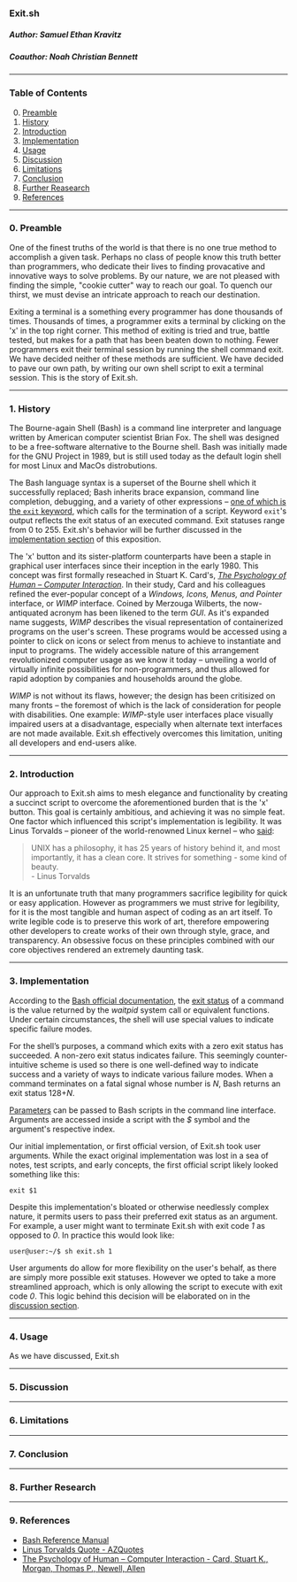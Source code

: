 ### Exit[]().sh
##### Author: Samuel Ethan Kravitz
##### Coauthor: Noah Christian Bennett
----
### Table of Contents
0. [Preamble](#preamble)
1. [History](#history)
2. [Introduction](#introduction)
3. [Implementation](#implementation)
4. [Usage](#usage)
5. [Discussion](#discussion)
6. [Limitations](#limitations)
7. [Conclusion](#conclusion)
8. [Further Reasearch](#further_research)
9. [References](#references)
----
<a name="preamble"></a>

### 0. Preamble
One of the finest truths of the world is that there is no one true method to accomplish a given task. Perhaps no class of people know this truth better than programmers, who dedicate their lives to finding provacative and innovative ways to solve problems. By our nature, we are not pleased with finding the simple, "cookie cutter" way to reach our goal. To quench our thirst, we must devise an intricate approach to reach our destination. 

Exiting a terminal is a something every programmer has done thousands of times. Thousands of times, a programmer exits a terminal by clicking on the 'x' in the top right corner. This method of exiting is tried and true, battle tested, but makes for a path that has been beaten down to nothing. Fewer programmers exit their terminal session by running the shell command exit. We have decided neither of these methods are sufficient. We have decided to pave our own path, by writing our own shell script to exit a terminal session. This is the story of Exit.[]()sh.

----
<a name="history"></a>

### 1. History
The Bourne-again Shell (Bash) is a command line interpreter and language written by American computer scientist Brian Fox. The shell was designed to be a free-software alternative to the Bourne shell. Bash was initially made for the GNU Project in 1989, but is still used today as the default login shell for most Linux and MacOs distrobutions.

The Bash language syntax is a superset of the Bourne shell which it successfully replaced; Bash inherits brace expansion, command line completion, debugging, and a variety of other expressions &#8211; [one of which is the `exit` keyword](https://www.gnu.org/savannah-checkouts/gnu/bash/manual/bash.html#Bourne-Shell-Builtins), which calls for the termination of a script. Keyword `exit`'s output reflects the exit status of an executed command. Exit statuses range from 0 to 255. Exit.[]()sh's behavior will be further discussed in the [implementation section](#implementation) of this exposition.

The 'x' button and its sister-platform counterparts have been a staple in graphical user interfaces since their inception in the early 1980. This concept was first formally reseached in Stuart K. Card's, [_The Psychology of Human &#8211; Computer Interaction_](http://www-personal.umich.edu/~itm/688/wk7/CMN-ch2.PDF). In their study, Card and his colleagues refined the ever-popular concept of a _Windows, Icons, Menus, and Pointer_ interface, or _WIMP_ interface. Coined by Merzouga Wilberts, the now-antiquated acronym has been likened to the term _GUI_. As it's expanded name suggests, _WIMP_ describes the visual representation of containerized programs on the user's screen. These programs would be accessed using a pointer to click on icons or select from menus to achieve to instantiate and input to programs. The widely accessible nature of this arrangement revolutionized computer usage as we know it today &#8211; unveiling a world of virtually infinite possibilities for non-programmers, and thus allowed for rapid adoption by companies and households around the globe.

_WIMP_ is not without its flaws, however; the design has been critisized on many fronts &#8211; the foremost of which is the lack of consideration for people with disabilities. One example: _WIMP_-style user interfaces place visually impaired users at a disadvantage, especially when alternate text interfaces are not made available. Exit.[]()sh effectively overcomes this limitation, uniting all developers and end-users alike.

----
<a name="introduction"></a>

### 2. Introduction
Our approach to Exit.[]()sh aims to mesh elegance and functionality by creating a succinct script to overcome the aforementioned burden that is the 'x' button. This goal is certainly ambitious, and achieving it was no simple feat. One factor which influenced this script's implementation is legibility. It was Linus Torvalds &#8211; pioneer of the world-renowned Linux kernel &#8211; who [said](https://www.azquotes.com/quote/1372161): 
> UNIX has a philosophy, it has 25 years of history behind it, and most importantly, it has a clean core. It strives for something - some kind of beauty. <br /> - Linus Torvalds 
>
It is an unfortunate truth that many programmers sacrifice legibility for quick or easy application. However as programmers we must strive for legibility, for it is the most tangible and human aspect of coding as an art itself. To write legible code is to preserve this work of art, therefore empowering other developers to create works of their own through style, grace, and transparency. An obsessive focus on these principles combined with our core objectives rendered an extremely daunting task.

----
<a name="implementation"></a>

### 3. Implementation
According to the [Bash official documentation](https://www.gnu.org/savannah-checkouts/gnu/bash/manual/bash.html), the [exit status](https://www.gnu.org/savannah-checkouts/gnu/bash/manual/bash.html#Exit-Status) of a command is the value returned by the _waitpid_ system call or equivalent functions. Under certain circumstances, the shell will use special values to indicate specific failure modes.

For the shell’s purposes, a command which exits with a zero exit status has succeeded. A non-zero exit status indicates failure. This seemingly counter-intuitive scheme is used so there is one well-defined way to indicate success and a variety of ways to indicate various failure modes. When a command terminates on a fatal signal whose number is _N_, Bash returns an exit status 128+_N_.

[Parameters](https://www.gnu.org/savannah-checkouts/gnu/bash/manual/bash.html#Shell-Parameters) can be passed to Bash scripts in the command line interface. Arguments are accessed inside a script with the _$_ symbol and the argument's respective index.

Our initial implementation, or first official version, of Exit.[]()sh took user arguments. While the exact original implementation was lost in a sea of notes, test scripts, and early concepts, the first official script likely looked something like this:

```
exit $1
```

Despite this implementation's bloated or otherwise needlessly complex nature, it permits users to pass their preferred exit status as an argument. For example, a user might want to terminate Exit.[]()sh with exit code _1_ as opposed to _0_. In practice this would look like:

```
user@user:~/$ sh exit.sh 1
```

User arguments do allow for more flexibility on the user's behalf, as there are simply more possible exit statuses. However we opted to take a more streamlined approach, which is only allowing the script to execute with exit code _0_. This logic behind this decision will be elaborated on in the [discussion section](#discussion).

----
<a name="usage"></a>

### 4. Usage
As we have discussed, Exit.[]()sh 

----
<a name="discussion"></a>

### 5. Discussion

----
<a name="limitations"></a>

### 6. Limitations

----
<a name="conclusion"></a>

### 7. Conclusion

----
<a name="further_research"></a>

### 8. Further Research

----
<a name="references"></a>

### 9. References
- [Bash Reference Manual ](https://www.gnu.org/savannah-checkouts/gnu/bash/manual/bash.html)
- [Linus Torvalds Quote - AZQuotes](https://www.azquotes.com/quote/1372161)
- [The Psychology of Human &#8211; Computer Interaction - Card, Stuart K., Morgan, Thomas P., Newell, Allen](http://www-personal.umich.edu/~itm/688/wk7/CMN-ch2.PDF)
